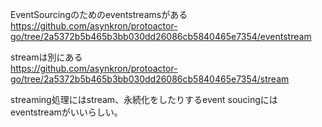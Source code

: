 EventSourcingのためのeventstreamsがある  
https://github.com/asynkron/protoactor-go/tree/2a5372b5b465b3bb030dd26086cb5840465e7354/eventstream  

streamは別にある  
https://github.com/asynkron/protoactor-go/tree/2a5372b5b465b3bb030dd26086cb5840465e7354/stream

streaming処理にはstream、永続化をしたりするevent soucingにはeventstreamがいいらしい。
